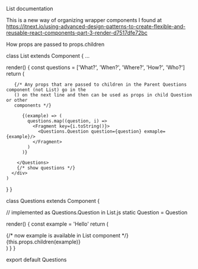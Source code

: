 List documentation

This is a new way of organizing wrapper components I found at 
https://itnext.io/using-advanced-design-patterns-to-create-flexible-and-reusable-react-components-part-3-render-d7517dfe72bc



How props are passed to props.children

class List extends Component {
...

  render() {
    const questions = ['What?', 'When?', 'Where?', 'How?', 'Who?']
    return (
      <div>
        <Questions questions={questions}>

       {/* Any props that are passed to children in the Parent Questions component (not List) go in the
       () on the next line and then can be used as props in child Question or other 
       components */}
       
          {(example) => (
            questions.map((question, i) =>
              <Fragment key={i.toString()}>
                <Questions.Question question={question} exmaple={example}/>
              </Fragment>
            )
          )}

        </Questions>
        {/* show questions */}
      </div>
    )
  }
}

class Questions extends Component {

  // implemented as Questions.Question in List.js
  static Question = Question

  render() {
    const example = 'Hello'
    return (
      <div>
      {/* now example is available in List component */}
        {this.props.children(example)}
      </div>
    )
  }
}

export default Questions